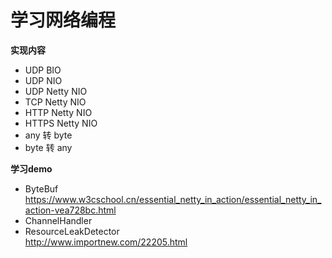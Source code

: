 # 学习网络编程  
**实现内容**  
* UDP BIO  
* UDP NIO
* UDP Netty NIO
* TCP Netty NIO  
* HTTP Netty NIO  
* HTTPS Netty NIO  
* any 转 byte  
* byte 转 any  

**学习demo**  
* ByteBuf  
https://www.w3cschool.cn/essential_netty_in_action/essential_netty_in_action-vea728bc.html
* ChannelHandler  
* ResourceLeakDetector  
http://www.importnew.com/22205.html

